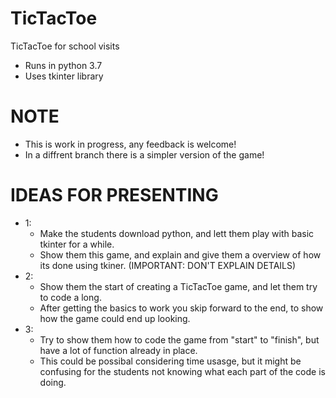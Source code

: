 # TicTacToe
TicTacToe for school visits

* Runs in python 3.7 
* Uses tkinter library 

# NOTE
* This is work in progress, any feedback is welcome!
* In a diffrent branch there is a simpler version of the game!

# IDEAS FOR PRESENTING
* 1:
    *  Make the students download python, and lett them play with basic tkinter for a while. 
    *  Show them this game, and explain and give them a overview of how its done using tkiner. (IMPORTANT: DON'T EXPLAIN DETAILS) 
*  2:
    * Show them the start of creating a TicTacToe game, and let them try to code a long.
    * After getting the basics to work you skip forward to the end, to show how the game could end up looking.
* 3:
    * Try to show them how to code the game from "start" to "finish", but have a lot of function already in place.
    * This could be possibal considering time usasge, but it might be confusing for the students not knowing what each part of the code is doing.
